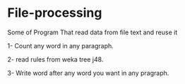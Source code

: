 # File-processing
Some of Program That read data from file text and reuse it

1- Count any word in any paragraph.

2- read rules from weka tree j48.

3- Write word after any word you want in any pragraph.
